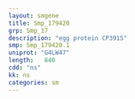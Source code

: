 ```yaml
---
layout: smgene
title: Smp_179420
grp: Smp_17
description: "egg protein CP391S"
smp: Smp_179420.1
uniprot: "G4LW47"
length:   840
cdd: "ns"
kk: ns
categories: sm
---
```

